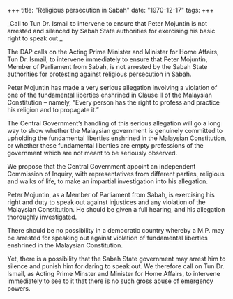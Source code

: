 +++ 
title: "Religious persecution in Sabah"
date: "1970-12-17"
tags:
+++

_Call to Tun Dr. Ismail to intervene to ensure that Peter Mojuntin is not arrested and silenced by Sabah State authorities for exercising his basic right to speak out _

The DAP calls on the Acting Prime Minister and Minister for Home Affairs, Tun Dr. Ismail, to intervene immediately to ensure that Peter Mojuntin, Member of Parliament from Sabah, is not arrested by the Sabah State authorities for protesting against religious persecution in Sabah. 

Peter Mojuntin has made a very serious allegation involving a violation of one of the fundamental liberties enshrined in Clause II of the Malaysian Constitution – namely, “Every person has the right to profess and practice his religion and to propagate it.” </u>

The Central Government’s handling of this serious allegation will go a long way to show whether the Malaysian government is genuinely committed to upholding the fundamental liberties enshrined in the Malaysian Constitution, or whether these fundamental liberties are empty professions of the government which are not meant to be seriously observed. 

We propose that the Central Government appoint an independent Commission of Inquiry, with representatives from different parties, religious and walks of life, to make an impartial investigation into his allegation. 

Peter Mojuntin, as a Member of Parliament from Sabah, is exercising his right and duty to speak out against injustices and any violation of the Malaysian Constitution. He should be given a full hearing, and his allegation thoroughly investigated. 

There should be no possibility in a democratic country whereby a M.P. may be arrested for speaking out against violation of fundamental liberties enshrined in the Malaysian Constitution. 

Yet, there is a possibility that the Sabah State government may arrest him to silence and punish him for daring to speak out. We therefore call on Tun Dr. Ismail, as Acting Prime Minster and Minister for Home Affairs, to intervene immediately to see to it that there is no such gross abuse of emergency powers.            
 
